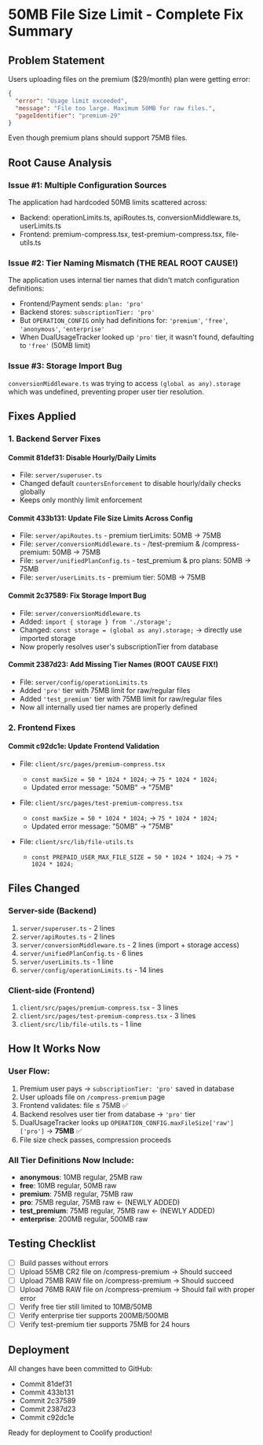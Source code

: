 # 50MB File Size Limit - Complete Fix Summary

## Problem Statement
Users uploading files on the premium ($29/month) plan were getting error:
```json
{
  "error": "Usage limit exceeded",
  "message": "File too large. Maximum 50MB for raw files.",
  "pageIdentifier": "premium-29"
}
```

Even though premium plans should support 75MB files.

## Root Cause Analysis

### Issue #1: Multiple Configuration Sources
The application had hardcoded 50MB limits scattered across:
- Backend: operationLimits.ts, apiRoutes.ts, conversionMiddleware.ts, userLimits.ts
- Frontend: premium-compress.tsx, test-premium-compress.tsx, file-utils.ts

### Issue #2: Tier Naming Mismatch (THE REAL ROOT CAUSE!)
The application uses internal tier names that didn't match configuration definitions:
- Frontend/Payment sends: `plan: 'pro'`
- Backend stores: `subscriptionTier: 'pro'`
- But `OPERATION_CONFIG` only had definitions for: `'premium'`, `'free'`, `'anonymous'`, `'enterprise'`
- When DualUsageTracker looked up `'pro'` tier, it wasn't found, defaulting to `'free'` (50MB limit)

### Issue #3: Storage Import Bug
`conversionMiddleware.ts` was trying to access `(global as any).storage` which was undefined, 
preventing proper user tier resolution.

## Fixes Applied

### 1. Backend Server Fixes

#### Commit 81def31: Disable Hourly/Daily Limits
- File: `server/superuser.ts`
- Changed default `countersEnforcement` to disable hourly/daily checks globally
- Keeps only monthly limit enforcement

#### Commit 433b131: Update File Size Limits Across Config
- File: `server/apiRoutes.ts` - premium tierLimits: 50MB → 75MB
- File: `server/conversionMiddleware.ts` - /test-premium & /compress-premium: 50MB → 75MB
- File: `server/unifiedPlanConfig.ts` - test_premium & pro plans: 50MB → 75MB
- File: `server/userLimits.ts` - premium tier: 50MB → 75MB

#### Commit 2c37589: Fix Storage Import Bug
- File: `server/conversionMiddleware.ts`
- Added: `import { storage } from './storage';`
- Changed: `const storage = (global as any).storage;` → directly use imported storage
- Now properly resolves user's subscriptionTier from database

#### Commit 2387d23: Add Missing Tier Names (ROOT CAUSE FIX!)
- File: `server/config/operationLimits.ts`
- Added `'pro'` tier with 75MB limit for raw/regular files
- Added `'test_premium'` tier with 75MB limit for raw/regular files
- Now all internally used tier names are properly defined

### 2. Frontend Fixes

#### Commit c92dc1e: Update Frontend Validation
- File: `client/src/pages/premium-compress.tsx`
  - `const maxSize = 50 * 1024 * 1024;` → `75 * 1024 * 1024;`
  - Updated error message: "50MB" → "75MB"
  
- File: `client/src/pages/test-premium-compress.tsx`
  - `const maxSize = 50 * 1024 * 1024;` → `75 * 1024 * 1024;`
  - Updated error message: "50MB" → "75MB"
  
- File: `client/src/lib/file-utils.ts`
  - `const PREPAID_USER_MAX_FILE_SIZE = 50 * 1024 * 1024;` → `75 * 1024 * 1024;`

## Files Changed

### Server-side (Backend)
1. `server/superuser.ts` - 2 lines
2. `server/apiRoutes.ts` - 2 lines  
3. `server/conversionMiddleware.ts` - 2 lines (import + storage access)
4. `server/unifiedPlanConfig.ts` - 6 lines
5. `server/userLimits.ts` - 1 line
6. `server/config/operationLimits.ts` - 14 lines

### Client-side (Frontend)
1. `client/src/pages/premium-compress.tsx` - 3 lines
2. `client/src/pages/test-premium-compress.tsx` - 3 lines
3. `client/src/lib/file-utils.ts` - 1 line

## How It Works Now

### User Flow:
1. Premium user pays → `subscriptionTier: 'pro'` saved in database
2. User uploads file on `/compress-premium` page
3. Frontend validates: file ≤ 75MB ✅
4. Backend resolves user tier from database → `'pro'` tier
5. DualUsageTracker looks up `OPERATION_CONFIG.maxFileSize['raw']['pro']` → **75MB** ✅
6. File size check passes, compression proceeds

### All Tier Definitions Now Include:
- **anonymous**: 10MB regular, 25MB raw
- **free**: 10MB regular, 50MB raw
- **premium**: 75MB regular, 75MB raw
- **pro**: 75MB regular, 75MB raw ← (NEWLY ADDED)
- **test_premium**: 75MB regular, 75MB raw ← (NEWLY ADDED)
- **enterprise**: 200MB regular, 500MB raw

## Testing Checklist

- [ ] Build passes without errors
- [ ] Upload 55MB CR2 file on /compress-premium → Should succeed
- [ ] Upload 75MB RAW file on /compress-premium → Should succeed
- [ ] Upload 76MB RAW file on /compress-premium → Should fail with proper error
- [ ] Verify free tier still limited to 10MB/50MB
- [ ] Verify enterprise tier supports 200MB/500MB
- [ ] Verify test-premium tier supports 75MB for 24 hours

## Deployment
All changes have been committed to GitHub:
- Commit 81def31
- Commit 433b131
- Commit 2c37589
- Commit 2387d23
- Commit c92dc1e

Ready for deployment to Coolify production!
